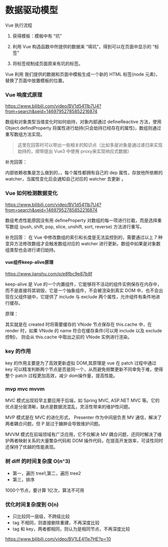 

# 数据驱动模型

Vue 执行流程

1. 获得模板：模板中有 “坑”
2. 利用 Vue 构造函数中所提供的数据来 “填坑”，得到可以在页面中显示的 “标签”

3. 将标签规制成页面原来有坑的标签。

Vue 利用 我们提供的数据和页面中模板生成一个新的 HTML 标签(node 元素)，替换了页面中放置模板的位置。



### Vue 响度式原理

https://www.bilibili.com/video/BV1d5411b7U4?from=search&seid=14697952785852216874

数组和对象类型当值变化时如何劫持，对象内部通过 defineReactive 方法，使用 Object.defindProperty 将属性进行劫持(只会劫持已经存在的属性)，数组则通过重写数组方法实现。

> 这里在回答时可以带出一些相关的知识点（比如多层对象是通过递归来实现劫持的，顺带提出 Vue3 中使用 proxy来实现响应式数据）


补充回答：

内部依赖收集是怎么做到的，，每个属性都拥有自己的 dep 属性，存放他所依赖的 watcher，当属性变化后会通知自己对应的 watcher 去更新 。



### Vue 如何检测数据变化

https://www.bilibili.com/video/BV1d5411b7U4?from=search&seid=14697952785852216874

数组考虑性能原因没有用 defineProperty 对数组的每一项进行拦截，而是选择重写数组 (push, shift, pop, slice, unshift, sort, reverse) 方法进行重写。

补充回答：
在 Vue 中修改数组的索引和长度是无法监控到的，需要通过以上 7 种变异方法修改数组才会触发数组对应的 watcher 进行更新。数组中如果是对象数组类型也会进行递归劫持。


#### vue组件keep-alive原理

https://www.jianshu.com/p/e8fbc9e87b8f

keep-alive 是 Vue 的一个内置组件，它能够将不活动的组件实例保存在内存中，而不是直接将其销毁，它是一个抽象组件，不会被渲染到真实 DOM 中，也不会出现在父组件链中，它提供了 include 与 exclude 两个属性，允许组件有条件地进行缓存。

原理：

其实就是在 created 时将需要缓存的 VNode 节点保存在 this.cache 中，在 render 时，如果 VNode 的 name 符合在缓存条件(可以用 include 以及 exclude 控制)， 则会从 this.cache 中取出之前的 VNode 实例进行渲染。


###  key 的作用

key 的作用主要是为了高效更新虚拟 DOM,其原理是 vue 在 patch 过程中通过 key 可以精准判断两个节点是否是同一个，从而避免频繁更新不同幸免于难，使得整个 patch 过程更加高效，减少 dom操作量，提高性能。


### mvp  mvc mvvm


MVC 模式出现较早主要应用于后端，如 Spring MVC, ASP.NET  MVC 等。它的优点是分层清晰，缺点是数据流混乱，灵活性带来的维护性问题。

MVP 模式是在 MVC 的进化形式， Presenter 作为中间层负责 MV 通信，解决了两者耦合问题，但 P 层过于臃肿会导致维护问题。


MVVM 模式在前端领域有广泛应用，它不仅解决 MV 耦合问题，还同时解决了维护两者映射关系的大量繁杂代码和 DOM 操作代码，在提高开发效率，可读性同时还保持了优越的性能表现。



### 树 diff 的时间复杂度 O(n^3)

* 第一，遍历 tree1,第二，遍历 tree2
* 第三，排序

1000个节点，要计算 1亿次，算法不可用


### 优化时间复杂度到 O(n)

* 只比较同一层级，不跨级比较
* tag 不相同，则直接删除重建，不再深度比较
* tag 和 key，两者都相同，则认为是相同节点，不再深度比较


 
https://www.bilibili.com/video/BV1LE411e7HE?p=10